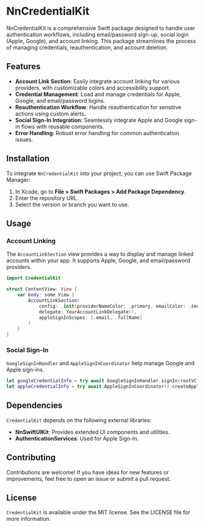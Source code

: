 
# NnCredentialKit

NnCredentialKit is a comprehensive Swift package designed to handle user authentication workflows, including email/password sign-up, social login (Apple, Google), and account linking. This package streamlines the process of managing credentials, reauthentication, and account deletion.

## Features

- **Account Link Section**: Easily integrate account linking for various providers, with customizable colors and accessibility support.
- **Credential Management**: Load and manage credentials for Apple, Google, and email/password logins.
- **Reauthentication Workflow**: Handle reauthentication for sensitive actions using custom alerts.
- **Social Sign-In Integration**: Seamlessly integrate Apple and Google sign-in flows with reusable components.
- **Error Handling**: Robust error handling for common authentication issues.

## Installation

To integrate `NnCredentialKit` into your project, you can use Swift Package Manager:

1. In Xcode, go to **File > Swift Packages > Add Package Dependency**.
2. Enter the repository URL.
3. Select the version or branch you want to use.

## Usage
### Account Linking

The `AccountLinkSection` view provides a way to display and manage linked accounts within your app. It supports Apple, Google, and email/password providers.

```swift
import CredentialKit

struct ContentView: View {
    var body: some View {
        AccountLinkSection(
            config: .init(providerNameColor: .primary, emailColor: .secondary, linkButtonColor: .blue),
            delegate: YourAccountLinkDelegate(),
            appleSignInScopes: [.email, .fullName]
        )
    }
}
```

### Social Sign-In
`GoogleSignInHandler` and `AppleSignInCoordinator` help manage Google and Apple sign-ins.

```swift
let googleCredentialInfo = try await GoogleSignInHandler.signIn(rootVC: viewController)
let appleCredentialInfo = try await AppleSignInCoordinator().createAppleTokenInfo()
```

## Dependencies
`CredentialKit` depends on the following external libraries:

- **NnSwiftUIKit**: Provides extended UI components and utilities.
- **AuthenticationServices**: Used for Apple Sign-In.


## Contributing
Contributions are welcome! If you have ideas for new features or improvements, feel free to open an issue or submit a pull request.


## License
`CredentialKit` is available under the MIT license. See the LICENSE file for more information.

